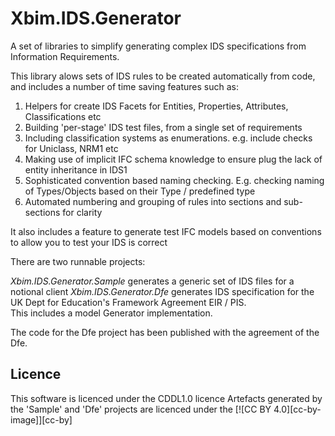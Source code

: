 # Xbim.IDS.Generator

A set of libraries to simplify generating complex IDS specifications from Information Requirements.

This library alows sets of IDS rules to be created automatically from code, and includes a number of time saving features such as:

1. Helpers for create IDS Facets for Entities, Properties, Attributes, Classifications etc
1. Building 'per-stage' IDS test files, from a single set of requirements
1. Including classification systems as enumerations. e.g. include checks for Uniclass, NRM1 etc
1. Making use of implicit IFC schema knowledge to ensure plug the lack of entity inheritance in IDS1
1. Sophisticated convention based naming checking. E.g. checking naming of Types/Objects based on their Type / predefined type
1. Automated numbering and grouping of rules into sections and sub-sections for clarity

It also includes a feature to generate test IFC models based on conventions to allow you to test your IDS is correct

There are two runnable projects:

_Xbim.IDS.Generator.Sample_ generates a generic set of IDS files for a notional client
_Xbim.IDS.Generator.Dfe_ generates IDS specification for the UK Dept for Education's Framework Agreement EIR / PIS.  
This includes a model Generator implementation.

The code for the Dfe project has been published with the agreement of the Dfe.


## Licence

This software is licenced under the CDDL1.0 licence
Artefacts generated by the 'Sample' and 'Dfe' projects are licenced under the [![CC BY 4.0][cc-by-image]][cc-by]